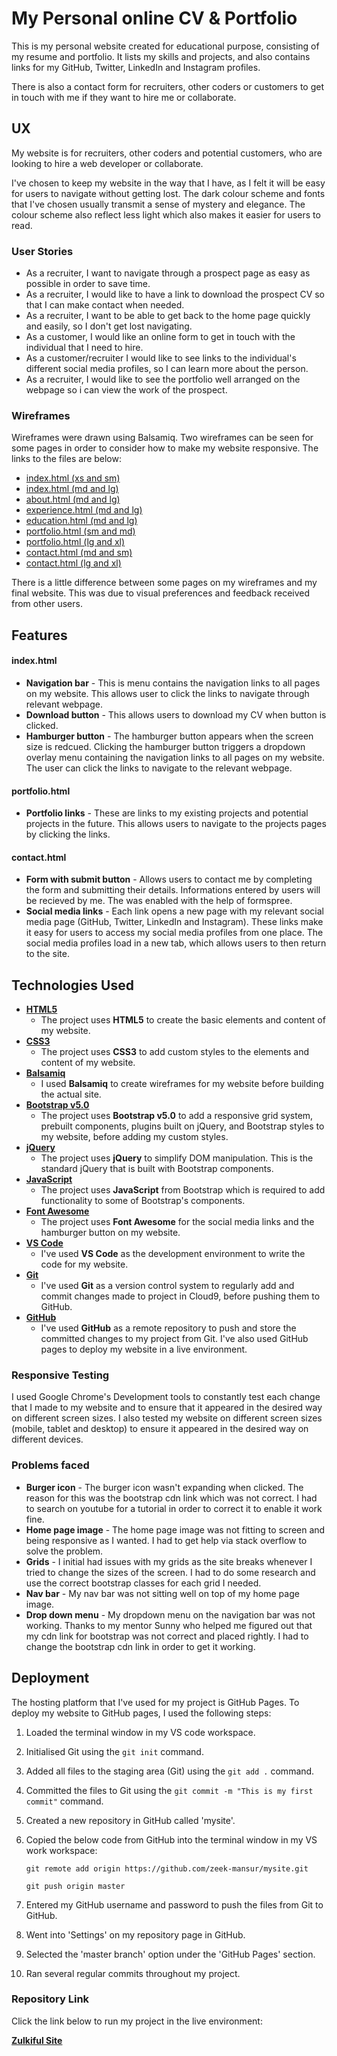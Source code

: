 # My Personal online CV & Portfolio 

This is my personal website created for educational purpose, consisting of my resume and portfolio. It lists my skills and projects, and also contains links for my GitHub, Twitter, LinkedIn and Instagram profiles.

There is also a contact form for recruiters, other coders or customers to get in touch with me if they want to hire me or collaborate.

## UX

My website is for recruiters, other coders and potential customers, who are looking to hire a web developer or collaborate.  

I've chosen to keep my website in the way that I have, as I felt it will be easy for users to navigate without getting lost. The dark colour scheme and fonts that I've chosen usually transmit a sense of mystery and elegance. The colour scheme also reflect less light which also makes it easier for users to read.
 
### User Stories

- As a recruiter, I want to navigate through a prospect page as easy as possible in order to save time.
- As a recruiter, I would like to have a link to download the prospect CV so that I can make contact when needed. 
- As a recruiter, I want to be able to get back to the home page quickly and easily, so I don't get lost navigating. 
- As a customer, I would like an online form to get in touch with the individual that I need to hire. 
- As a customer/recruiter I would like to see links to the individual's different social media profiles, so I can learn more about the person.
- As a recruiter, I would like to see the portfolio well arranged on the webpage so  i can view the work of the prospect.

 
### Wireframes

Wireframes were drawn using Balsamiq. Two wireframes can be seen for some pages in order to consider how to make my website responsive. The links to the files are below:

- [index.html (xs and sm)](https://github.com/zeek-mansur/web-page-repo/blob/master/wireframes/New%20Wireframe%207.png)
- [index.html (md and lg)](https://github.com/zeek-mansur/web-page-repo/blob/master/wireframes/New%20Wireframe%201.png)
- [about.html (md and lg)](https://github.com/zeek-mansur/web-page-repo/blob/master/wireframes/New%20Wireframe%202.png)
- [experience.html (md and lg)](https://github.com/zeek-mansur/web-page-repo/blob/master/wireframes/New%20Wireframe%203.png)
- [education.html (md and lg)](https://github.com/zeek-mansur/web-page-repo/blob/master/wireframes/New%20Wireframe%204.png)
- [portfolio.html (sm and md)](https://github.com/zeek-mansur/web-page-repo/blob/master/wireframes/New%20Wireframe%209.png)
- [portfolio.html (lg and xl)](https://github.com/zeek-mansur/web-page-repo/blob/master/wireframes/New%20Wireframe%205.png)
- [contact.html (md and sm)](https://github.com/zeek-mansur/web-page-repo/blob/master/wireframes/New%20Wireframe%208.png)
- [contact.html (lg and xl)](https://github.com/zeek-mansur/web-page-repo/blob/master/wireframes/New%20Wireframe%206.png)

There is a little difference between some pages on my wireframes and my final website. This was due to visual preferences and feedback received from other users.

## Features

#### index.html

- **Navigation bar** - This is menu contains the navigation links to all pages on my website. This allows user to click the links to navigate through relevant webpage.
- **Download button** - This allows users to download my CV when button is clicked.
- **Hamburger button** - The hamburger button appears when the screen size is redcued. Clicking the hamburger button triggers a dropdown overlay menu containing the navigation links to all pages on my website. The user can click the links to navigate to the relevant webpage.


#### portfolio.html

- **Portfolio links** - These are links to my existing projects and potential projects in the future. This allows users to navigate to the projects pages by clicking the links.


#### contact.html

- **Form with submit button** - Allows users to contact me by completing the form and submitting their details. Informations entered by users will be recieved by me. The was enabled with the help of formspree.
- **Social media links** - Each link opens a new page with my relevant social media page (GitHub, Twitter, LinkedIn and Instagram). These links make it easy for users to access my social media profiles from one place. The social media profiles load in a new tab, which allows users to then return to the site.

## Technologies Used


- [**HTML5**](https://developer.mozilla.org/en-US/docs/Web/Guide/HTML/HTML5)
    - The project uses **HTML5** to create the basic elements and content of my website.
- [**CSS3**](https://developer.mozilla.org/en-US/docs/Web/CSS/CSS3)
    - The project uses **CSS3** to add custom styles to the elements and content of my website.
- [**Balsamiq**](https://balsamiq.com/)
    - I used **Balsamiq** to create wireframes for my website before building the actual site.
- [**Bootstrap v5.0**](https://getbootstrap.com/)
    - The project uses **Bootstrap v5.0** to add a responsive grid system, prebuilt components, plugins built on jQuery, and Bootstrap styles to my website, before adding my custom styles.
- [**jQuery**](https://jquery.com)
    - The project uses **jQuery** to simplify DOM manipulation. This is the standard jQuery that is built with Bootstrap components.
- [**JavaScript**](https://www.javascript.com/)
    - The project uses **JavaScript** from Bootstrap which is required to add functionality to some of Bootstrap's components.
- [**Font Awesome**](https://fontawesome.com/)
    - The project uses **Font Awesome** for the social media links and the hamburger button on my website.
- [**VS Code**](https://code.visualstudio.com/)
    - I've used **VS Code** as the development environment to write the code for my website.
- [**Git**](https://git-scm.com/)
    - I've used **Git** as a version control system to regularly add and commit changes made to project in Cloud9, before pushing them to GitHub.
- [**GitHub**](https://github.com/)
    - I've used **GitHub** as a remote repository to push and store the committed changes to my project from Git. I've also used GitHub pages to deploy my website in a live environment.

### Responsive Testing

I used Google Chrome's Development tools to constantly test each change that I made to my website and to ensure that it appeared in the desired way on different screen sizes. I also tested my website on different screen sizes (mobile, tablet and desktop) to ensure it appeared in the desired way on different devices.

### Problems faced

- **Burger icon** - The burger icon wasn't expanding when clicked. The reason for this was the bootstrap cdn link which was not correct. I had to search on youtube for a tutorial in order to correct it to enable it work fine.
- **Home page image** - The home page image was not fitting to screen and being responsive as I wanted. I had to get help via stack overflow to solve the problem.
- **Grids** - I initial had issues with my grids as the site breaks whenever I tried to change the sizes of the screen. I had to do some research and use the correct bootstrap classes for each grid I needed.
- **Nav bar** - My nav bar was not sitting well on top of my home page image. 
- **Drop down menu** - My dropdown menu on the navigation bar was not working. Thanks to my mentor Sunny who helped me figured out that my cdn link for bootstrap was not correct and placed rightly. I had to change the bootstrap cdn link in order to get it working. 

## Deployment

The hosting platform that I've used for my project is GitHub Pages. To deploy my website to GitHub pages, I used the following steps:

1. Loaded the terminal window in my VS code workspace.
2. Initialised Git using the `git init` command.
3. Added all files to the staging area (Git) using the `git add .` command.
4. Committed the files to Git using the `git commit -m "This is my first commit"` command.
5. Created a new repository in GitHub called 'mysite'.
6. Copied the below code from GitHub into the terminal window in my VS work workspace:

    ```git remote add origin https://github.com/zeek-mansur/mysite.git```

    ```git push origin master```

7. Entered my GitHub username and password to push the files from Git to GitHub.
8. Went into 'Settings' on my repository page in GitHub.
9. Selected the 'master branch' option under the 'GitHub Pages' section.
10. Ran several regular commits throughout my project.

### Repository Link

Click the link below to run my project in the live environment:

[**Zulkiful Site**](https://zeek-mansur.github.io/mysite/)


